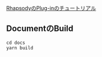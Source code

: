 
[RhapsodyのPlug-inのチュートリアル](https://kuraoka.github.io/rhapsody-plugin-tutorial/)

## DocumentのBuild

```
cd docs
yarn build
```
